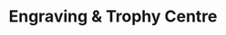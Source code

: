 ---
title: "Engraving & Trophy Centre"
url: /inverkeithing/engraving-and-trophy-centre/
shop: trophy
---